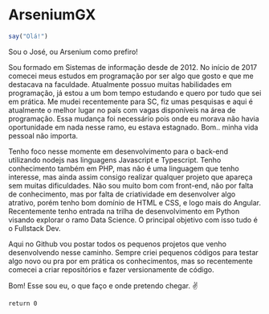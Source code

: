 # ArseniumGX

```ts
say("Olá!")
```

   Sou o José, ou Arsenium como prefiro!
   
   Sou formado em Sistemas de informação desde de 2012. No início de 2017 comecei meus estudos em programação por ser algo que gosto e que me destacava na faculdade. Atualmente possuo muitas habilidades em programação, já estou a um bom tempo estudando e quero por tudo que sei em prática. Me mudei recentemente para SC, fiz umas pesquisas e aqui é atualmente o melhor lugar no país com vagas disponíveis na área de programação. Essa mudança foi necessário pois onde eu morava não havia oportunidade em nada nesse ramo, eu estava estagnado. Bom.. minha vida pessoal não importa.
   
   Tenho foco nesse momente em desenvolvimento para o back-end utilizando nodejs nas linguagens Javascript e Typescript. Tenho conhecimento também em PHP, mas não é uma linguagem que tenho interesse, mas ainda assim consigo realizar qualquer projeto que apareça sem muitas dificuldades. Não sou muito bom com front-end, não por falta de conhecimento, mas por falta de criatividade em desenvolver algo atrativo, porém tenho bom domínio de HTML e CSS, e logo mais do Angular. Recentemente tenho entrada na trilha de desenvolvimento em Python visando explorar o ramo Data Science. O principal objetivo com isso tudo é o Fullstack Dev.
   
   Aqui no Github vou postar todos os pequenos projetos que venho desenvolvendo nesse caminho. Sempre criei pequenos códigos para testar algo novo ou pra por em prática os conhecimentos, mas so recentemente comecei a criar repositórios e fazer versionamente de código.
   
   Bom! Esse sou eu, o que faço e onde pretendo chegar. :v:
   
```node
return 0
```

<!---
ArseniumGX/ArseniumGX is a ✨ special ✨ repository because its `README.md` (this file) appears on your GitHub profile.
You can click the Preview link to take a look at your changes.
--->
